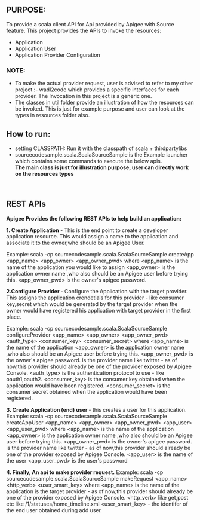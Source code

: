 <h2>PURPOSE:</h2>
To provide a scala client API for Api provided by Apigee with Source feature.
This project provides the APIs to invoke the resources:
<ul>
<li>
Application
</li>
<li>
Application User
</li>
<li>
Application Provider Configuration
</li>
</ul>
<h3>NOTE:</h3>
<ul>
<li>
To make the actual provider request, user is advised to refer to my other project
:- wadl2code which provides a specific interfaces for each provider. The Invocation
in this project is a generic one.
</li>
<li>
The classes in util folder provide an illustration of how the resources can be invoked.
This is just for example purpose and user can look at the types in resources folder also.
</li>
</ul>
<h2>How to run: </h2>
<ul>
<li>
setting CLASSPATH: Run it with the classpath of scala + thirdpartylibs
</li>
<li>sourcecodesample.scala.ScalaSourceSample is the Example launcher which contains some commands to execute the below apis.
<br/><b>The main class is just for illustration purpose, user can directly work on the resources types </b>
</li>
</ul>
<br/>
<h2>REST APIs </h2>
<b>Apigee Provides the following REST APIs to help build an application:</b>

<b>1. Create Application</b> - This is the end point to create a developer application resource.
This would assign a name to the application and associate it to the owner,who should be an
Apigee User.

Example: scala -cp <classpath> sourcecodesample.scala.ScalaSourceSample createApp <app_name> <app_owner> <app_owner_pwd>
where <app_name> is the name of the application you would like to assign
      <app_owner> is the application owner name ,who also should be an Apigee user before trying this.
	  <app_owner_pwd> is the owner's apigee password.
	  
<b>2.Configure Provider </b> -  Configure the Application with the target provider. This assigns the application 
crendetials for this provider - like consumer key,secret which would be generated by the target provider when the owner 
would have registered his application with target provider in the first place.

Example: scala -cp <classpath>  sourcecodesample.scala.ScalaSourceSample configureProvider <app_name> <app_owner> <app_owner_pwd> <provider> <auth_type> <consumer_key> <consumer_secret>
where <app_name> is the name of the application 
      <app_owner> is the application owner name ,who also should be an Apigee user before trying this.
	  <app_owner_pwd> is the owner's apigee password.
	  <provider> is the provider name like twitter - as of now,this provider should already be one of the provider exposed by Apigee Console.
	  <auth_type> is the authentication protocol to use - like oauth1,oauth2.
	  <consumer_key> is the consumer key obtained when the application would have been registered. 
	  <consumer_secret> is the consumer secret obtained when the application would have been registered.
	  
<b>3. Create Application (end) user </b> - this creates a user for this application. 	  
Example: scala -cp <classpath> sourcecodesample.scala.ScalaSourceSample createAppUser <app_name> <app_owner> <app_owner_pwd>  <provider>  <app_user> <app_user_pwd>
where <app_name> is the name of the application 
      <app_owner> is the application owner name ,who also should be an Apigee user before trying this.
	  <app_owner_pwd> is the owner's apigee password.
	  <provider> is the provider name like twitter - as of now,this provider should already be one of the provider exposed by Apigee Console.
	  <app_user> is the name of the user 
	  <app_user_pwd> is the user's password

<b>4. Finally, An api to make provider request.</b>
Example: scala -cp <classpath> sourcecodesample.scala.ScalaSourceSample makeRequest <app_name>  <provider> <http_verb> <path> <user_smart_key>
where <app_name> is the name of the application 
	   <provider> is the target provider -  as of now,this provider should already be one of the provider exposed by Apigee Console.
	   <http_verb> like get,post etc
	   <path> like /1/statuses/home_timeline.xml
	   <user_smart_key> - the identifer of the end user obtained during add user.



